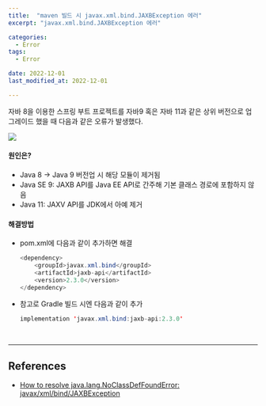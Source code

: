 ```yaml
---
title:  "maven 빌드 시 javax.xml.bind.JAXBException 에러" 
excerpt: "javax.xml.bind.JAXBException 에러"

categories:
  - Error
tags:
  - Error

date: 2022-12-01
last_modified_at: 2022-12-01

---
```


자바 8을 이용한 스프링 부트 프로젝트를 자바9 혹은 자바 11과 같은 상위 버전으로 업그레이드 했을 때 다음과 같은 오류가 발생했다.

![](https://velog.velcdn.com/images/percyfrank/post/4e1b3283-a1a4-4d7c-9c12-ae9e7db1297c/image.png)

#### 원인은?
- Java 8 -> Java 9 버전업 시 해당 모듈이 제거됨
- Java SE 9: JAXB API를 Java EE API로 간주해 기본 클래스 경로에 포함하지 않음
- Java 11: JAXV API를 JDK에서 아예 제거


#### 해결방법

- pom.xml에 다음과 같이 추가하면 해결
	```java
	<dependency>
		<groupId>javax.xml.bind</groupId>
		<artifactId>jaxb-api</artifactId>
		<version>2.3.0</version>
	</dependency>
	```

- 참고로 Gradle 빌드 시엔 다음과 같이 추가

	```java
	implementation 'javax.xml.bind:jaxb-api:2.3.0'
	```

<br>

---

## References

* [How to resolve java.lang.NoClassDefFoundError: javax/xml/bind/JAXBException](https://stackoverflow.com/questions/43574426/how-to-resolve-java-lang-noclassdeffounderror-javax-xml-bind-jaxbexception/43574427#43574427)